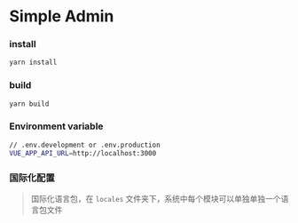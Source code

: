 # Simple Admin

### install
```bash
yarn install
```

### build
```bash
yarn build
```

### Environment variable
```bash
// .env.development or .env.production
VUE_APP_API_URL=http://localhost:3000
```

### 国际化配置
> 国际化语言包，在 `locales` 文件夹下，系统中每个模块可以单独单独一个语言包文件